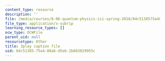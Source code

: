 ```yaml
---
content_type: resource
description: ''
file: /media/courses/8-06-quantum-physics-iii-spring-2018/84c5138575a488abd5eb2b683029955c_2N0OXAiX-BM.srt
file_type: application/x-subrip
learning_resource_types: []
ocw_type: OCWFile
parent_uid: null
resourcetype: Other
title: 3play caption file
uid: 84c51385-75a4-88ab-d5eb-2b683029955c
---
```

